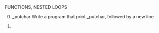 FUNCTIONS, NESTED LOOPS

0. _putchar 
Write a program that print _putchar, followed by a new line

1. 
